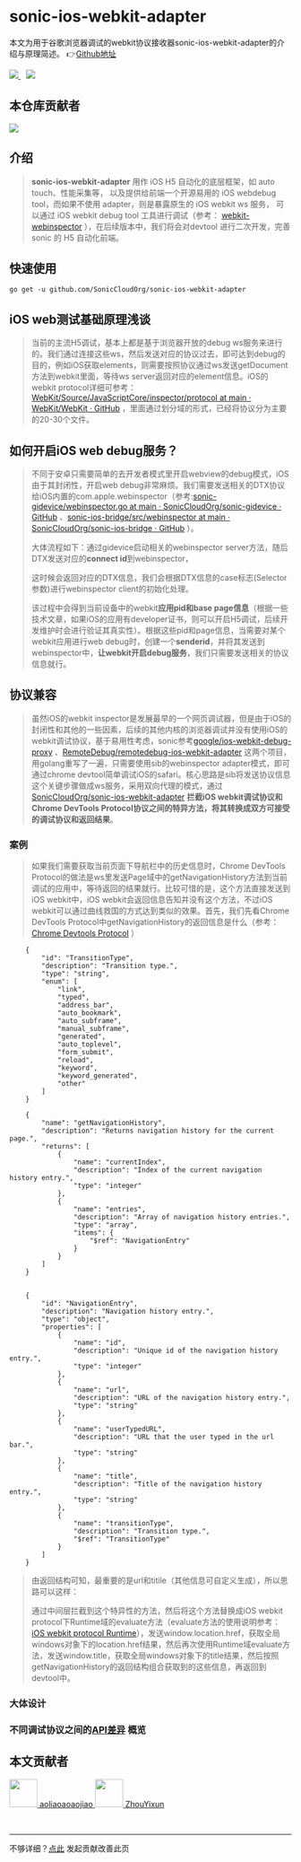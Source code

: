 # sonic-ios-webkit-adapter

本文为用于谷歌浏览器调试的webkit协议接收器sonic-ios-webkit-adapter的介绍与原理简述。 👉[Github地址](https://github.com/SonicCloudOrg/sonic-ios-webkit-adapter)

<a href="#">  
<img src="https://img.shields.io/github/stars/SonicCloudOrg/sonic-ios-webkit-adapter?style=social">
<img style="margin-left:10px" src="https://img.shields.io/github/forks/SonicCloudOrg/sonic-ios-webkit-adapter?style=social">
</a>

## 本仓库贡献者

<a href="https://github.com/SonicCloudOrg/sonic-ios-webkit-adapter/graphs/contributors">
  <img src="https://contrib.rocks/image?repo=SonicCloudOrg/sonic-ios-webkit-adapter" />
</a>

## 介绍

> **sonic-ios-webkit-adapter** 用作 iOS H5 自动化的底层框架，如 auto touch、性能采集等，
> 以及提供给前端一个开源易用的 iOS webdebug tool，而如果不使用 adapter，则是暴露原生的 iOS webkit ws 服务，
> 可以通过 iOS webkit debug tool 工具进行调试（参考： [webkit-webinspector](https://github.com/p0358/webkit-webinspector) ），在后续版本中，我们将会对devtool 进行二次开发，完善 sonic 的 H5 自动化前端。

## 快速使用

```
go get -u github.com/SonicCloudOrg/sonic-ios-webkit-adapter
```

## iOS web测试基础原理浅谈

> 当前的主流H5调试，基本上都是基于浏览器开放的debug ws服务来进行的。我们通过连接这些ws，然后发送对应的协议过去，即可达到debug的目的，例如iOS获取elements，则需要按照协议通过ws发送getDocument方法到webkit里面，等待ws server返回对应的element信息。iOS的webkit protocol详细可参考：[WebKit/Source/JavaScriptCore/inspector/protocol at main · WebKit/WebKit · GitHub](https://github.com/WebKit/webkit/tree/main/Source/JavaScriptCore/inspector/protocol) ，里面通过划分域的形式，已经将协议分为主要的20-30个文件。

## 如何开启iOS web debug服务？

> 不同于安卓只需要简单的去开发者模式里开启webview的debug模式，iOS由于其封闭性，开启web debug非常麻烦。我们需要发送相关的DTX协议给iOS内置的com.apple.webinspector（参考:[sonic-gidevice/webinspector.go at main · SonicCloudOrg/sonic-gidevice · GitHub](https://github.com/SonicCloudOrg/sonic-gidevice/blob/main/webinspector.go) 、[sonic-ios-bridge/src/webinspector at main · SonicCloudOrg/sonic-ios-bridge · GitHub](https://github.com/SonicCloudOrg/sonic-ios-bridge/tree/main/src/webinspector) ）。
> 
> 大体流程如下：通过gidevice启动相关的webinspector server方法，随后DTX发送对应的**connect id**到webinspector，
> 
> 这时候会返回对应的DTX信息，我们会根据DTX信息的case标志(Selector参数)进行webinspector client的初始化处理。
> 
> 该过程中会得到当前设备中的webkit**应用pid和base page信息**（根据一些技术文章，如果iOS的应用有developer证书，则可以开启H5调试，后续开发维护时会进行验证其真实性）。根据这些pid和page信息，当需要对某个webkit应用进行web debug时，创建一个**senderid**，并将其发送到webinspector中，**让webkit开启debug服务**，我们只需要发送相关的协议信息就行。

## 协议兼容

> 虽然iOS的webkit inspector是发展最早的一个网页调试器，但是由于iOS的封闭性和其他的一些因素，后续的其他内核的浏览器调试并没有使用iOS的webkit调试协议，基于易用性考虑，sonic参考[google/ios-webkit-debug-proxy](https://github.com/google/ios-webkit-debug-proxy) 、[RemoteDebug/remotedebug-ios-webkit-adapter](https://github.com/RemoteDebug/remotedebug-ios-webkit-adapter) 这两个项目，用golang重写了一遍，只需要使用sib的webinspector adapter模式，即可通过chrome devtool简单调试iOS的safari。核心思路是sib将发送协议信息这个关键步骤做成ws服务，采用双向代理的模式，通过[SonicCloudOrg/sonic-ios-webkit-adapter](https://github.com/SonicCloudOrg/sonic-ios-webkit-adapter) **拦截iOS webkit调试协议和Chrome DevTools Protocol协议之间的特异方法，将其转换成双方可接受的调试协议和返回结果**。

### 案例

> 如果我们需要获取当前页面下导航栏中的历史信息时，Chrome DevTools Protocol的做法是ws里发送Page域中的getNavigationHistory方法到当前调试的应用中，等待返回的结果就行。比较可惜的是，这个方法直接发送到iOS webkit中，iOS webkit会返回信息告知并没有这个方法，不过iOS webkit可以通过曲线救国的方式达到类似的效果。首先，我们先看Chrome DevTools Protocol中getNavigationHistory的返回信息是什么（参考：[Chrome Devtools Protocol](https://github.com/ChromeDevTools/devtools-protocol/blob/master/json/browser_protocol.json) ）
```
    {
        "id": "TransitionType",
        "description": "Transition type.",
        "type": "string",
        "enum": [
            "link",
            "typed",
            "address_bar",
            "auto_bookmark",
            "auto_subframe",
            "manual_subframe",
            "generated",
            "auto_toplevel",
            "form_submit",
            "reload",
            "keyword",
            "keyword_generated",
            "other"
        ]
    }
    
    {
        "name": "getNavigationHistory",
        "description": "Returns navigation history for the current page.",
        "returns": [
            {
                "name": "currentIndex",
                "description": "Index of the current navigation history entry.",
                "type": "integer"
            },
            {
                "name": "entries",
                "description": "Array of navigation history entries.",
                "type": "array",
                "items": {
                    "$ref": "NavigationEntry"
                }
            }
        ]
    }
    
    
    {
        "id": "NavigationEntry",
        "description": "Navigation history entry.",
        "type": "object",
        "properties": [
            {
                "name": "id",
                "description": "Unique id of the navigation history entry.",
                "type": "integer"
            },
            {
                "name": "url",
                "description": "URL of the navigation history entry.",
                "type": "string"
            },
            {
                "name": "userTypedURL",
                "description": "URL that the user typed in the url bar.",
                "type": "string"
            },
            {
                "name": "title",
                "description": "Title of the navigation history entry.",
                "type": "string"
            },
            {
                "name": "transitionType",
                "description": "Transition type.",
                "$ref": "TransitionType"
            }
        ]
    }
```
> 由返回结构可知，最重要的是url和titile（其他信息可自定义生成），所以思路可以这样：
> 
> 通过中间层拦截到这个特异性的方法，然后将这个方法替换成iOS webkit protocol下Runtime域的evaluate方法（evaluate方法的使用说明参考：[iOS webkit protocol Runtime](https://github.com/WebKit/WebKit/blob/main/Source/JavaScriptCore/inspector/protocol/Runtime.json)），发送window.location.href，获取全局windows对象下的location.href结果，然后再次使用Runtime域evaluate方法，发送window.title，获取全局windows对象下的title结果，然后按照getNavigationHistory的返回结构组合获取到的这些信息，再返回到devtool中。

### 大体设计

> <el-image hide-on-click-modal src="https://gitee.com/sonic-cloud/sonic-cloud/raw/main/src/assets/siwa-design.png" :preview-src-list="['https://gitee.com/sonic-cloud/sonic-cloud/raw/main/src/assets/siwa-design.png']" style="width: 80%"/>

### 不同调试协议之间的[API差异](http://compatibility.remotedebug.org/) 概览

> <el-image hide-on-click-modal src="https://gitee.com/sonic-cloud/sonic-cloud/raw/main/src/assets/siwa-api-diff.png" :preview-src-list="['https://gitee.com/sonic-cloud/sonic-cloud/raw/main/src/assets/siwa-api-diff.png']" style="width: 90%"/>

## 本文贡献者

<div class="cont">
<a href="https://github.com/aoliaoaoaojiao" target="_blank">
<img src="https://avatars.githubusercontent.com/u/53102695?v=4" width="50"/>
<span>aoliaoaoaojiao</span>
</a>
<a href="https://github.com/ZhouYixun" target="_blank">
<img src="https://avatars.githubusercontent.com/u/56339314?v=4" width="50"/>
<span>ZhouYixun</span>
</a>
</div>


&nbsp; &nbsp;
***
不够详细？[点此](https://github.com/SonicCloudOrg/sonic-offical-website/edit/main/src/markdown/siwa/re-siwa.md) 发起贡献改善此页
